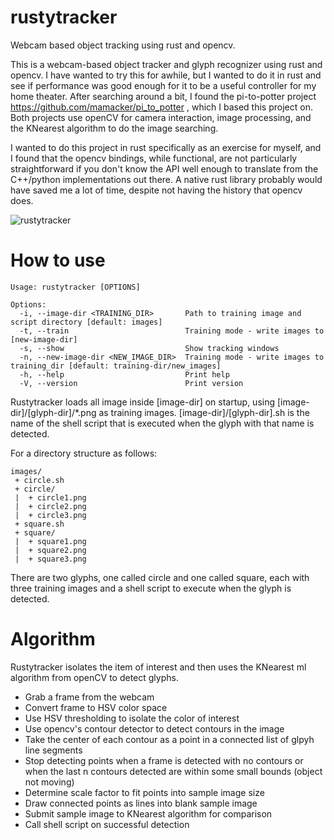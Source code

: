 # rustytracker

Webcam based object tracking using rust and opencv.

This is a webcam-based object tracker and glyph recognizer using rust and opencv.  I have wanted to try this for awhile, 
but I wanted to do it in rust and see if performance was good enough for it to be a useful controller for my home theater.
After searching around a bit, I found the pi-to-potter project https://github.com/mamacker/pi_to_potter , which I based 
this project on.  Both projects use openCV for camera interaction, image processing, and the KNearest algorithm to do the image searching. 

I wanted to do this project in rust specifically as an exercise for myself, and I found that the opencv bindings, while
functional, are not particularly straightforward if you don't know the API well enough to translate from the C++/python
implementations out there.  A native rust library probably would have saved me a lot of time, despite not having the 
history that opencv does. 

![rustytracker](https://user-images.githubusercontent.com/1176032/219705995-7db77c5a-8ac2-434e-b1e9-17fd9427d755.png)


# How to use

```
Usage: rustytracker [OPTIONS]

Options:
  -i, --image-dir <TRAINING_DIR>       Path to training image and script directory [default: images]
  -t, --train                          Training mode - write images to [new-image-dir]
  -s, --show                           Show tracking windows
  -n, --new-image-dir <NEW_IMAGE_DIR>  Training mode - write images to training_dir [default: training-dir/new_images]
  -h, --help                           Print help
  -V, --version                        Print version

```

Rustytracker loads all image inside [image-dir] on startup, using [image-dir]/[glyph-dir]/*.png as training images.
[image-dir]/[glyph-dir].sh is the name of the shell script that is executed when the glyph with that name is detected.

For a directory structure as follows:
```
images/ 
 + circle.sh
 + circle/
 |  + circle1.png
 |  + circle2.png
 |  + circle3.png
 + square.sh
 + square/
 |  + square1.png
 |  + square2.png
 |  + square3.png
 ```

There are two glyphs, one called circle and one called square, each with three training images and a shell script to 
execute when the glyph is detected.

# Algorithm

Rustytracker isolates the item of interest and then uses the KNearest ml algorithm from openCV to detect glyphs.  
- Grab a frame from the webcam
- Convert frame to HSV color space
- Use HSV thresholding to isolate the color of interest
- Use opencv's contour detector to detect contours in the image
- Take the center of each contour as a point in a connected list of glpyh line segments
- Stop detecting points when a frame is detected with no contours or when the last n contours detected are within some small bounds (object not moving)
- Determine scale factor to fit points into sample image size
- Draw connected points as lines into blank sample image
- Submit sample image to KNearest algorithm for comparison
- Call shell script on successful detection

